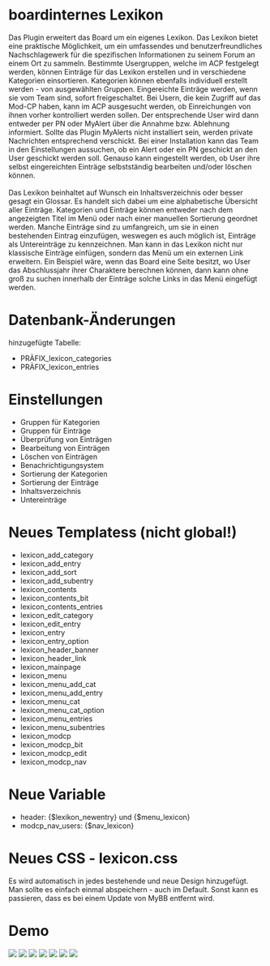 # boardinternes Lexikon
Das Plugin erweitert das Board um ein eigenes Lexikon. Das Lexikon bietet eine praktische Möglichkeit, um ein umfassendes und benutzerfreundliches Nachschlagewerk für die spezifischen Informationen zu seinem Forum an einem Ort zu sammeln. Bestimmte Usergruppen, welche im ACP festgelegt werden, können Einträge für das Lexikon erstellen und in verschiedene Kategorien einsortieren. Kategorien können ebenfalls individuell erstellt werden - von ausgewählten Gruppen. Eingereichte Einträge werden, wenn sie vom Team sind, sofort freigeschaltet. Bei Usern, die kein Zugriff auf das Mod-CP haben, kann im ACP ausgesucht werden, ob Einreichungen von ihnen vorher kontrolliert werden sollen. Der entsprechende User wird dann entweder per PN oder MyAlert über die Annahme bzw. Ablehnung informiert. Sollte das Plugin MyAlerts nicht installiert sein, werden private Nachrichten entsprechend verschickt. Bei einer Installation kann das Team in den Einstellungen aussuchen, ob ein Alert oder ein PN geschickt an den User geschickt werden soll. Genauso kann eingestellt werden, ob User ihre selbst eingereichten Einträge selbstständig bearbeiten und/oder löschen können.<br>
<br>
Das Lexikon beinhaltet auf Wunsch ein Inhaltsverzeichnis oder besser gesagt ein Glossar. Es handelt sich dabei um eine alphabetische Übersicht aller Einträge. Kategorien und Einträge können entweder nach dem angezeigten Titel im Menü oder nach einer manuellen Sortierung geordnet werden. Manche Einträge sind zu umfangreich, um sie in einen bestehenden Eintrag einzufügen, weswegen es auch möglich ist, Einträge als Untereinträge zu kennzeichnen. Man kann in das Lexikon nicht nur klassische Einträge einfügen, sondern das Menü um ein externen Link erweitern. Ein Beispiel wäre, wenn das Board eine Seite besitzt, wo User das Abschlussjahr ihrer Charaktere berechnen können, dann kann ohne groß zu suchen innerhalb der Einträge solche Links in das Menü eingefügt werden.

# Datenbank-Änderungen
hinzugefügte Tabelle:
- PRÄFIX_lexicon_categories
- PRÄFIX_lexicon_entries

# Einstellungen
- Gruppen für Kategorien
- Gruppen für Einträge
- Überprüfung von Einträgen
- Bearbeitung von Einträgen
- Löschen von Einträgen
- Benachrichtigungsystem
- Sortierung der Kategorien
- Sortierung der Einträge
- Inhaltsverzeichnis
- Untereinträge

# Neues Templatess (nicht global!) 
- lexicon_add_category
- lexicon_add_entry
- lexicon_add_sort
- lexicon_add_subentry
- lexicon_contents
- lexicon_contents_bit
- lexicon_contents_entries
- lexicon_edit_category
- lexicon_edit_entry
- lexicon_entry
- lexicon_entry_option
- lexicon_header_banner
- lexicon_header_link
- lexicon_mainpage
- lexicon_menu
- lexicon_menu_add_cat
- lexicon_menu_add_entry
- lexicon_menu_cat
- lexicon_menu_cat_option
- lexicon_menu_entries
- lexicon_menu_subentries
- lexicon_modcp
- lexicon_modcp_bit
- lexicon_modcp_edit
- lexicon_modcp_nav

# Neue Variable
- header: {$lexikon_newentry} und {$menu_lexicon}
- modcp_nav_users: {$nav_lexicon}

# Neues CSS - lexicon.css
Es wird automatisch in jedes bestehende und neue Design hinzugefügt. Man sollte es einfach einmal abspeichern - auch im Default. Sonst kann es passieren, dass es bei einem Update von MyBB entfernt wird.

# Demo
<img src="https://stormborn.at/plugins/lexikon_mainpage.png">
<img src="https://stormborn.at/plugins/lexikon_inhaltsverzeichnis.png">
<img src="https://stormborn.at/plugins/lexikon_entry.png">
<img src="https://stormborn.at/plugins/lexikon_catadd.png">
<img src="https://stormborn.at/plugins/lexikon_entryaddpng">
<img src="https://stormborn.at/plugins/lexikon_search.png">
<img src="https://stormborn.at/plugins/lexikon_modcp.png">
